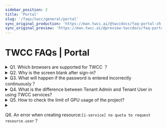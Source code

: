 ```yaml
---
sidebar_position: 2
title: 'Portal'
slug: '/faqs/twcc/general/portal'
sync_original_production: 'https://man.twcc.ai/@twccdocs/faq-portal-zh' 
sync_original_preview: 'https://man.twcc.ai/@preview-twccdocs/faq-portal-zh'
---
```


# TWCC FAQs | Portal

<details>

<summary> Q1. Which browsers are supported for TWCC ？</summary>

It is recommended to use the following supported browsers for the best user experience:

|  | Windows7 | Windows10+ | Mac OS 10+ |Ubuntu 16.04+(Linux) |
| -------- | -------- | -------- | -------- |-------- |
| Chrome 70+     | <i class="fa fa-check" aria-hidden="true"></i>     | <i class="fa fa-check" aria-hidden="true"></i>    | <i class="fa fa-check" aria-hidden="true"></i>     | <i class="fa fa-check" aria-hidden="true"></i>     |
|Firefox 62+    | <i class="fa fa-check" aria-hidden="true"></i>    | <i class="fa fa-check" aria-hidden="true"></i>     | <i class="fa fa-check" aria-hidden="true"></i>     | <i class="fa fa-check" aria-hidden="true"></i>    |
| Safari 12+     | <i class="fa fa-check" aria-hidden="true"></i>     | <i class="fa fa-check" aria-hidden="true"></i>     | <i class="fa fa-check" aria-hidden="true"></i>    | <i class="fa fa-check" aria-hidden="true"></i>     |
| Edge 62+     | <i class="fa fa-check" aria-hidden="true"></i>     | <i class="fa fa-check" aria-hidden="true"></i>     | -     | -     |
| IE9/IE10     | <i class="fa fa-times" aria-hidden="true"></i>     | <i class="fa fa-times" aria-hidden="true"></i>     |  -    |  -      |

</details>

<details>

<summary> Q2. Why is the screen blank after sign-in?</summary>

After TWCC update the new version, a blank screen will be displayed after signing in if your browser stores the previous version cache. Clear the cache to sign in normally.

</details>

<details>

<summary> Q3. What will happen if the password is entered incorrectly continuously？</summary>

If you enter the password incorrectly for 3 consecutive times, you will not be able to sign in for 15 minutes. Please try again later.

</details>

<details>

<summary> Q4. What is the difference between Tenant Admin and Tenant User in using TWCC services?</summary>

The differences between Tenant Admin and Tenant User are role permissions, please refer to [<ins>this document</ins>](https://man.twcc.ai/@twccdocs/role-main-en/https%3A%2F%2Fman.twcc.ai%2F%40twccdocs%2Frole-overview-en) for the differences between the two roles.

</details>


<details>

<summary> Q5. How to check the limit of GPU usage of the project?</summary>

Please refer to "Quota" of [<ins>this document</ins>](https://man.twcc.ai/@twccdocs/doc-service-main-en/https%3A%2F%2Fman.twcc.ai%2F%40twccdocs%2FHJYrLYukr%3Ftype%3Dview%23%25E8%25B3%2587%25E6%25BA%2590%25E9%2585%258D%25E9%25A1%258D%25E7%25AE%25A1%25E7%2590%2586).

</details>

<details>

<summary>

Q6. An error when creating resource:`[i-service] no quota to request resource.user`？

</summary>


If the following error messages occur when you're using services/resources of TWCC, (e.g., create or start a VCS instance, detach the data disk or use container services...etc.):

- `error code：401(Unauthorized)`
- `error message：[i-service] no quota to request resource.user`

They indicate that the credit of the project is insufficient. Please check whether the main wallet or the user's sub wallet of your project is still enough for using services.

</details>